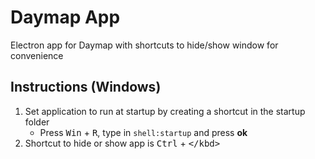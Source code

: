 # Daymap App
Electron app for Daymap with shortcuts to hide/show window for convenience

## Instructions (Windows)
1. Set application to run at startup by creating a shortcut in the startup folder 
    * Press <kbd>Win</kbd> + <kbd>R</kbd>, type in `shell:startup` and press **ok**
2. Shortcut to hide or show app is <kbd>Ctrl</kbd> + <kbd>\</kbd>